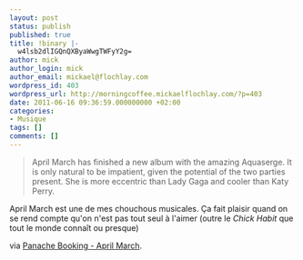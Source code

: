 ```yaml
---
layout: post
status: publish
published: true
title: !binary |-
  w4lsb2dlIGQnQXByaWwgTWFyY2g=
author: mick
author_login: mick
author_email: mickael@flochlay.com
wordpress_id: 403
wordpress_url: http://morningcoffee.mickaelflochlay.com/?p=403
date: 2011-06-16 09:36:59.000000000 +02:00
categories:
- Musique
tags: []
comments: []
---
```

<blockquote>April March has finished a new album with the amazing Aquaserge. It is only natural to be impatient, given the potential of the two parties present. She is more eccentric than Lady Gaga and cooler than Katy Perry.</blockquote>
April March est une de mes chouchous musicales. Ça fait plaisir quand on se rend compte qu'on n'est pas tout seul à l'aimer (outre le <em>Chick Habit</em> que tout le monde connaît ou presque)

via <a href="http://www.panacherock.com/artists.php?id=224">Panache Booking - April March</a>.
